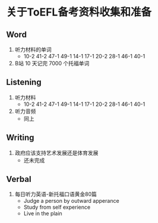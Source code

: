 # 关于ToEFL备考资料收集和准备

## Word
1. 听力材料的单词
    + 10-2 41-2 47-1 49-1 14-1 17-1 20-2 28-1 46-1 40-1
2. B站 10 天记完 7000 个托福单词

## Listening
1. 听力材料
    + 10-2 41-2 47-1 49-1 14-1 17-1 20-2 28-1 46-1 40-1
2. 听力音频
    + 同上
## Writing
1. 政府应该支持艺术发展还是体育发展
    + 还未完成

## Verbal
1. 每日听力英语-新托福口语黄金80篇 
    + Judge a person by outward apperance
    + Study from self experience
    + Live in the plain